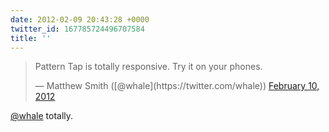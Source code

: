 ```yaml
---
date: 2012-02-09 20:43:28 +0000
twitter_id: 167785724496707584
title: ''
---
```


<blockquote class="twitter-tweet"><p lang="en" dir="ltr">Pattern Tap is totally responsive. Try it on your phones.</p>&mdash; Matthew Smith ([@whale](https://twitter.com/whale)) <a href="https://twitter.com/whale/status/167784188794249217?ref_src=twsrc%5Etfw">February 10, 2012</a></blockquote>
<script async src="https://platform.twitter.com/widgets.js" charset="utf-8"></script>

[@whale](https://twitter.com/whale) totally.
